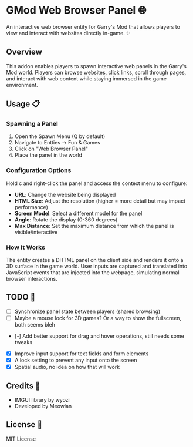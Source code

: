 # GMod Web Browser Panel 🌐

An interactive web browser entity for Garry's Mod that allows players to view and interact with websites directly in-game. ✨

## Overview

This addon enables players to spawn interactive web panels in the Garry's Mod world. Players can browse websites, click links, scroll through pages, and interact with web content while staying immersed in the game environment.

## Usage 📋

### Spawning a Panel

1. Open the Spawn Menu (Q by default)
2. Navigate to Entties -> Fun & Games
3. Click on "Web Browser Panel"
4. Place the panel in the world

### Configuration Options

Hold c and right-click the panel and access the context menu to configure:

- **URL**: Change the website being displayed
- **HTML Size**: Adjust the resolution (higher = more detail but may impact performance)
- **Screen Model**: Select a different model for the panel
- **Angle**: Rotate the display (0-360 degrees)
- **Max Distance**: Set the maximum distance from which the panel is visible/interactive

### How It Works

The entity creates a DHTML panel on the client side and renders it onto a 3D surface in the game world. User inputs are captured and translated into JavaScript events that are injected into the webpage, simulating normal browser interactions.

## TODO 📝

- [ ] Synchronize panel state between players (shared browsing)
- [ ] Maybe a mouse lock for 3D games? Or a way to show the fullscreen, both seems bleh
- [-] Add better support for drag and hover operations, still needs some tweaks
- [x] Improve input support for text fields and form elements
- [x] A lock setting to prevent any input onto the screen
- [x] Spatial audio, no idea on how that will work

## Credits 👏

- IMGUI library by wyozi
- Developed by Meowlan

## License 📄

MIT License
